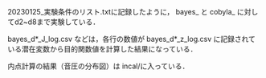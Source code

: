 
20230125_実験条件のリスト.txtに記録したように，
bayes_ と cobyla_ に対してd2~d8まで実験している．

bayes_d*_J_log.csv などは，各行の数値が
bayes_d*_z_log.csv に記録されている潜在変数から目的関数値を計算した結果になっている．

内点計算の結果（音圧の分布図）は incal/に入っている．
